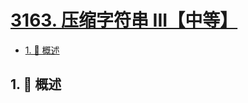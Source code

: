 # [3163. 压缩字符串 III【中等】](https://github.com/Tdahuyou/TNotes.leetcode/tree/main/notes/3163.%20%E5%8E%8B%E7%BC%A9%E5%AD%97%E7%AC%A6%E4%B8%B2%20III%E3%80%90%E4%B8%AD%E7%AD%89%E3%80%91)

<!-- region:toc -->

- [1. 📝 概述](#1--概述)

<!-- endregion:toc -->

## 1. 📝 概述
